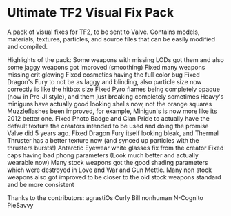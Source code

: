 # Ultimate TF2 Visual Fix Pack

A pack of visual fixes for TF2, to be sent to Valve.
Contains models, materials, textures, particles, and source files that can be easily modified and compiled.

Highlights of the pack:
    Some weapons with missing LODs got them and also some jaggy weapons got improved (smoothing)
    Fixed many weapons missing crit glowing
    Fixed cosmetics having the full color bug
    Fixed Dragon's Fury to not be as laggy and blinding, also particle size now correctly is like the hitbox size
    Fixed Pyro flames being completely opaque (now in Pre-JI style), and them just breaking completely sometimes 
    Heavy's miniguns have actually good looking shells now, not the orange squares
    Muzzleflashes been improved, for example, Minigun's is now more like its 2012 better one.
    Fixed Photo Badge and Clan Pride to actually have the default texture the creators intended to be used and doing the promise Valve did 5 years ago.
    Fixed Dragon Fury itself looking bleak, and Thermal Thruster has a better texture now (and synced up particles with the thrusters bursts!)
    Antarctic Eyewear white glasses fix from the creator
    Fixed caps having bad phong parameters (Look much better and actually wearable now)
    Many stock weapons got the good shading parameters which were destroyed in Love and War and Gun Mettle.
    Many non stock weapons also got improved to be closer to the old stock weapons standard and be more consistent

Thanks to the contributors:
agrastiOs
Curly Bill
nonhuman
N-Cognito
PieSavvy

